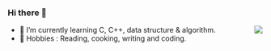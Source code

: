 ### Hi there 👋

<!--
**Algo-Goer/Algo-Goer** is a ✨ _special_ ✨ repository because its `README.md` (this file) appears on your GitHub profile.

Here are some ideas to get you started:

-->

<img align="right" src="https://github-readme-stats.vercel.app/api?username=Algo-Goer&show_icons=true&icon_color=CE1D2D&theme=radical" />

+ 🌱 I’m currently learning C, C++, data structure & algorithm.
+ 💐 Hobbies : Reading, cooking, writing and coding.
